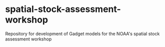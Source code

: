 # spatial-stock-assessment-workshop
Repository for development of Gadget models for the NOAA's spatial stock assessment workshop
